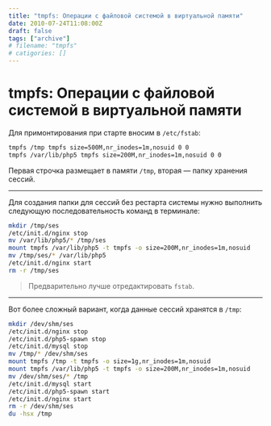 ```yaml
---
title: "tmpfs: Операции с файловой системой в виртуальной памяти"
date: 2010-07-24T11:08:00Z
draft: false
tags: ["archive"]
# filename: "tmpfs"
# catigories: []
---
```


# tmpfs: Операции с файловой системой в виртуальной памяти

Для примонтирования при старте вносим в `/etc/fstab`:

```bash
tmpfs /tmp tmpfs size=500M,nr_inodes=1m,nosuid 0 0
tmpfs /var/lib/php5 tmpfs size=200M,nr_inodes=1m,nosuid 0 0
```

Первая строчка размещает в памяти `/tmp`, вторая — папку хранения сессий.

---

Для создания папки для сессий без рестарта системы нужно выполнить следующую последовательность команд в терминале:

```bash
mkdir /tmp/ses
/etc/init.d/nginx stop
mv /var/lib/php5/* /tmp/ses
mount tmpfs /var/lib/php5 -t tmpfs -o size=200M,nr_inodes=1m,nosuid
mv /tmp/ses/* /var/lib/php5
/etc/init.d/nginx start
rm -r /tmp/ses
```

> Предварительно лучше отредактировать `fstab`.

---

Вот более сложный вариант, когда данные сессий хранятся в `/tmp`:

```bash
mkdir /dev/shm/ses
/etc/init.d/nginx stop
/etc/init.d/php5-spawn stop
/etc/init.d/mysql stop
mv /tmp/* /dev/shm/ses
mount tmpfs /tmp -t tmpfs -o size=1g,nr_inodes=1m,nosuid
mount tmpfs /var/lib/php5 -t tmpfs -o size=200M,nr_inodes=1m,nosuid
mv /dev/shm/ses/* /tmp
/etc/init.d/mysql start
/etc/init.d/php5-spawn start
/etc/init.d/nginx start
rm -r /dev/shm/ses
du -hsx /tmp
```
